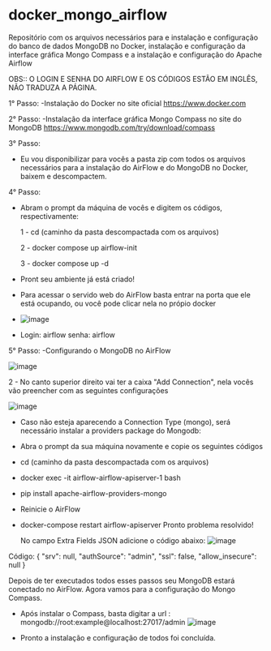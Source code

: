 # docker_mongo_airflow
Repositório com os arquivos necessários para e instalação e configuração do banco de dados MongoDB no Docker, instalação e configuração da interface gráfica Mongo Compass e a instalação e configuração do Apache Airflow


OBS:: O LOGIN E SENHA DO AIRFLOW E OS CÓDIGOS ESTÃO EM INGLÊS, NÃO TRADUZA A PÁGINA.

1° Passo:
-Instalação do Docker no site oficial
https://www.docker.com

2° Passo: 
-Instalação da interface gráfica Mongo Compass no site do MongoDB
https://www.mongodb.com/try/download/compass

3° Passo:
- Eu vou disponibilizar para vocês a pasta zip com todos os arquivos necessários para a instalação do AirFlow e do MongoDB no Docker, baixem e descompactem.

4° Passo:
- Abram o prompt da máquina de vocês e digitem os códigos, respectivamente:
  
   1 - cd (caminho da pasta descompactada com os arquivos)

   2 - docker compose up airflow-init

   3 - docker compose up -d

- Pront seu ambiente já está criado!
- Para acessar o servido web do AirFlow basta entrar na porta que ele está ocupando, ou você pode clicar nela no própio docker
- ![image](https://github.com/user-attachments/assets/ce1a2744-c7f9-4b8f-bc09-655a460fc330)
-  Login: airflow  senha: airflow  


  5° Passo:
  -Configurando o MongoDB no AirFlow
  
  ![image](https://github.com/user-attachments/assets/976f4f69-edca-4008-8999-42a720ca3e42)
  
  2 - No canto superior direito vai ter a caixa "Add Connection", nela vocês vão preencher com as seguintes configurações
  
  ![image](https://github.com/user-attachments/assets/adfdcfc7-5bcd-4a74-a305-8325d906e31d)

  - Caso não esteja aparecendo a Connection Type (mongo), será necessário instalar a providers package do Mongodb:
  - Abra o prompt da sua máquina novamente e copie os seguintes códigos
  - cd (caminho da pasta descompactada com os arquivos)
  - docker exec -it airflow-airflow-apiserver-1 bash
  - pip install apache-airflow-providers-mongo
  - Reinicie o AirFlow
  - docker-compose restart airflow-apiserver
    Pronto problema resolvido!

    No campo Extra Fields JSON adicione o código abaixo:
 ![image](https://github.com/user-attachments/assets/0075fd06-384c-4386-b77f-579c5b170fa9)

Código:
{
  "srv": null,
  "authSource": "admin",
  "ssl": false,
  "allow_insecure": null
}

Depois de ter executados todos esses passos seu MongoDB estará conectado no AirFlow. Agora vamos para a configuração do Mongo Compass.
- Após instalar o Compass, basta digitar a url : mongodb://root:example@localhost:27017/admin
  ![image](https://github.com/user-attachments/assets/cdbc200b-d4e8-4a81-9a2f-54497d5b6e59)

- Pronto a instalação e configuração de todos foi concluída.
  






    
